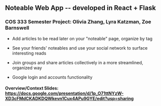 ## Noteable Web App -- developed in React + Flask

### COS 333 Semester Project: Olivia Zhang, Lyra Katzman, Zoe Barnswell 


- Add articles to be read later on your "noteable" page, organize by tag

- See your friends' noteables and use your social network to surface interesting reads 

- Join groups and share articles collectively in a more streamlined, organized way

- Google login and accounts functionality


#### Overview/Context Slides: https://docs.google.com/presentation/d/1p_O71ttNYzW-XD3cFMdCKADKDQWkevn1Cux4APu9GYE/edit?usp=sharing 

